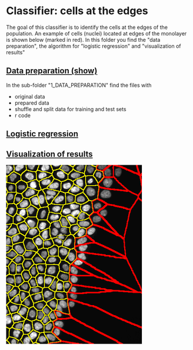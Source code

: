 # Classifier: cells at the edges

The goal of this classifier is to identify the cells at the edges of the population. An example of cells (nuclei) located at edges of the monolayer is shown below (marked in red). In this folder you find the "data preparation", the algorithm for "logistic regression" and "visualization of results"

## [Data preparation (show)](https://cdn.rawgit.com/rempic/High-Throughput-Screening/master/machine_learning_classifiers/BORDERCELLS/1_DATA_PREPARATION/FEATURES_SELECTION_2.html)
In the sub-folder "1_DATA_PREPARATION" find the files with 
  - original data
  - prepared data  
  - shuffle and split data for training and test sets
  - r code

## [Logistic regression](https://cdn.rawgit.com/rempic/High-Throughput-Screening/master/machine_learning_classifiers/BORDERCELLS/)


## [Visualization of results](https://cdn.rawgit.com/rempic/High-Throughput-Screening/master/machine_learning_classifiers/BORDERCELLS/)

![Figure](/IMG/border_cell_example.png)




